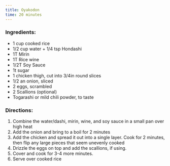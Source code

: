 ```yaml
---
title: Oyakodon
time: 20 minutes
---
```


### Ingredients:

- 1 cup cooked rice
- 1/2 cup water + 1/4 tsp Hondashi
- 1T Mirin
- 1T Rice wine
- 1/2T Soy Sauce
- 1t sugar
- 1 chicken thigh, cut into 3/4in round slices
- 1/2 an onion, sliced
- 2 eggs, scrambled
- 2 Scallions (optional)
- Togarashi or mild chili powder, to taste


### Directions:

1. Combine the water/dashi, mirin, wine, and soy sauce in a small pan over high heat
2. Add the onion and bring to a boil for 2 minutes
3. Add the chicken and spread it out into a single layer. Cook for 2 minutes, then flip any large pieces that seem unevenly cooked
4. Drizzle the eggs on top and add the scallions, if using.
5. Cover and cook for 3-4 more minutes.
6. Serve over cooked rice
